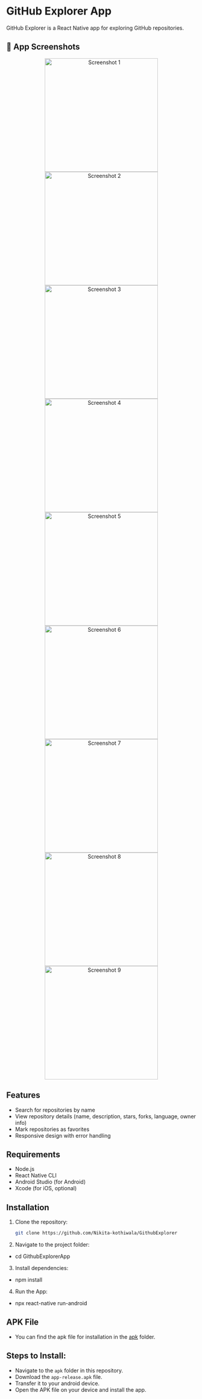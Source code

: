 # GitHub Explorer App

GitHub Explorer is a React Native app for exploring GitHub repositories. 








## 📱 App Screenshots
<p align="center">
  <img src="./asst5s/Scnst5.jpeg" alt="Screenshot 1" width="300"/>
  <img src="./asst5s/Sct5a.jpeg" alt="Screenshot 2" width="300"/>
  <img src="./asst5s/SC(2).jpeg" alt="Screenshot 3" width="300"/>
  <img src="./asst5s/Sc.jpeg" alt="Screenshot 4" width="300"/>
  <img src="./asst5s/Sca.jpeg" alt="Screenshot 5" width="300"/>
  <img src="./asst5s/Scb.jpeg" alt="Screenshot 6" width="300"/>
  <img src="./asst5s/Scn.jpeg" alt="Screenshot 7" width="300"/>
  <img src="./asst5s/Scv.jpeg" alt="Screenshot 8" width="300"/>
  <img src="./asst5s/Scx.jpeg" alt="Screenshot 9" width="300"/>
</p>
 
 


## Features
- Search for repositories by name
- View repository details (name, description, stars, forks, language, owner info)
- Mark repositories as favorites
- Responsive design with error handling

## Requirements
- Node.js
- React Native CLI
- Android Studio (for Android)
- Xcode (for iOS, optional)
  

  
## Installation
1. Clone the repository:
   ```bash
   git clone https://github.com/Nikita-kothiwala/GithubExplorer

2. Navigate to the project folder:

  - cd GithubExplorerApp

3. Install dependencies:

  - npm install

4. Run the App:

  - npx react-native run-android

## APK File
 - You can find the apk file for installation in the [apk](apk/) folder.

## Steps to Install:

  - Navigate to the `apk` folder in this repository.
  - Download the `app-release.apk` file.
  - Transfer it to your android device.
  - Open the APK file on your device and install the app.